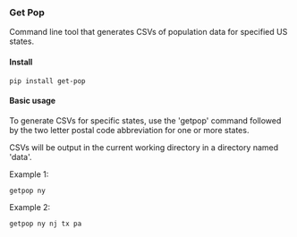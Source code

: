### Get Pop

Command line tool that generates CSVs of population data for specified US states.

#### Install

```pip install get-pop```

#### Basic usage

To generate CSVs for specific states, use the 'getpop' command followed by the two letter postal code abbreviation
 for one or more states.
 
 CSVs will be output in the current working directory in a directory named 'data'.
 
 Example 1:
 
 ```getpop ny```
 
  Example 2:
  
  ```getpop ny nj tx pa```